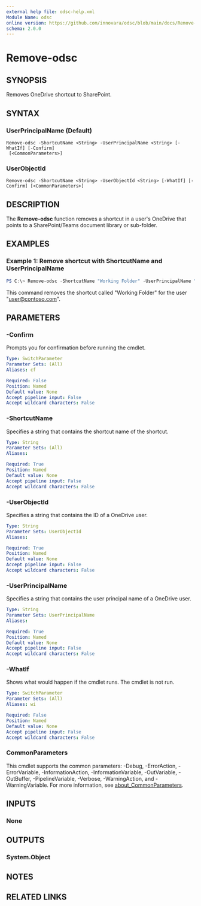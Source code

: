 ```yaml
---
external help file: odsc-help.xml
Module Name: odsc
online version: https://github.com/innovara/odsc/blob/main/docs/Remove-odsc.md
schema: 2.0.0
---
```


# Remove-odsc

## SYNOPSIS
Removes OneDrive shortcut to SharePoint.

## SYNTAX

### UserPrincipalName (Default)
```
Remove-odsc -ShortcutName <String> -UserPrincipalName <String> [-WhatIf] [-Confirm]
 [<CommonParameters>]
```

### UserObjectId
```
Remove-odsc -ShortcutName <String> -UserObjectId <String> [-WhatIf] [-Confirm] [<CommonParameters>]
```

## DESCRIPTION
The **Remove-odsc** function removes a shortcut in a user's OneDrive that points to a SharePoint/Teams document library or sub-folder.

## EXAMPLES

### Example 1: Remove shortcut with ShortcutName and UserPrincipalName
```powershell
PS C:\> Remove-odsc -ShortcutName "Working Folder" -UserPrincipalName "user@contoso.com"
```

This command removes the shortcut called "Working Folder" for the user "user@contoso.com".

## PARAMETERS

### -Confirm
Prompts you for confirmation before running the cmdlet.

```yaml
Type: SwitchParameter
Parameter Sets: (All)
Aliases: cf

Required: False
Position: Named
Default value: None
Accept pipeline input: False
Accept wildcard characters: False
```

### -ShortcutName
Specifies a string that contains the shortcut name of the shortcut.

```yaml
Type: String
Parameter Sets: (All)
Aliases:

Required: True
Position: Named
Default value: None
Accept pipeline input: False
Accept wildcard characters: False
```

### -UserObjectId
Specifies a string that contains the ID of a OneDrive user.

```yaml
Type: String
Parameter Sets: UserObjectId
Aliases:

Required: True
Position: Named
Default value: None
Accept pipeline input: False
Accept wildcard characters: False
```

### -UserPrincipalName
Specifies a string that contains the user principal name of a OneDrive user.

```yaml
Type: String
Parameter Sets: UserPrincipalName
Aliases:

Required: True
Position: Named
Default value: None
Accept pipeline input: False
Accept wildcard characters: False
```

### -WhatIf
Shows what would happen if the cmdlet runs.
The cmdlet is not run.

```yaml
Type: SwitchParameter
Parameter Sets: (All)
Aliases: wi

Required: False
Position: Named
Default value: None
Accept pipeline input: False
Accept wildcard characters: False
```

### CommonParameters
This cmdlet supports the common parameters: -Debug, -ErrorAction, -ErrorVariable, -InformationAction, -InformationVariable, -OutVariable, -OutBuffer, -PipelineVariable, -Verbose, -WarningAction, and -WarningVariable. For more information, see [about_CommonParameters](http://go.microsoft.com/fwlink/?LinkID=113216).

## INPUTS

### None

## OUTPUTS

### System.Object
## NOTES

## RELATED LINKS
